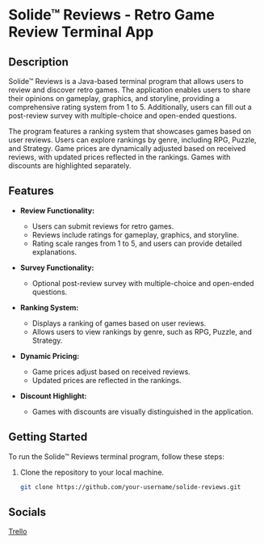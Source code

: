 # Solide™ Reviews - Retro Game Review Terminal App

## Description

Solide™ Reviews is a Java-based terminal program that allows users to review and discover retro games. The application enables users to share their opinions on gameplay, graphics, and storyline, providing a comprehensive rating system from 1 to 5. Additionally, users can fill out a post-review survey with multiple-choice and open-ended questions.

The program features a ranking system that showcases games based on user reviews. Users can explore rankings by genre, including RPG, Puzzle, and Strategy. Game prices are dynamically adjusted based on received reviews, with updated prices reflected in the rankings. Games with discounts are highlighted separately.

## Features

- **Review Functionality:**
  - Users can submit reviews for retro games.
  - Reviews include ratings for gameplay, graphics, and storyline.
  - Rating scale ranges from 1 to 5, and users can provide detailed explanations.

- **Survey Functionality:**
  - Optional post-review survey with multiple-choice and open-ended questions.

- **Ranking System:**
  - Displays a ranking of games based on user reviews.
  - Allows users to view rankings by genre, such as RPG, Puzzle, and Strategy.

- **Dynamic Pricing:**
  - Game prices adjust based on received reviews.
  - Updated prices are reflected in the rankings.

- **Discount Highlight:**
  - Games with discounts are visually distinguished in the application.

## Getting Started

To run the Solide™ Reviews terminal program, follow these steps:

1. Clone the repository to your local machine.
   ```bash
   git clone https://github.com/your-username/solide-reviews.git

## Socials
[Trello](https://trello.com/b/x3zE25Yc/solide%E2%84%A2-reviews)
